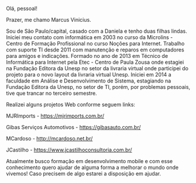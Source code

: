 Olá, pessoal!

Prazer, me chamo Marcus Vinicius.

Sou de São Paulo/capital, casado com a Daniela e tenho duas filhas lindas. Iniciei meu contato com informática em 2003 no curso da Microlins - Centro de Formação Profissional no curso Noções para Internet. Trabalho com suporte TI desde 2011 com manutenção e reparos em computadores para amigos e indicações. Formado no ano de 2013 em Técnico de Informática para Internet pela Etec - Centro de Paula Zousa onde estagiei na Fundação Editora da Unesp no setor da livraria virtual onde participei do projeto para o novo layout da livraria virtual Unesp. Iniciei em 2014 a faculdade em Análise e Desenvolvimento de Sistema, estagiando na Fundação Editora da Unesp, no setor de TI, porém, por problemas pessoais, tive que trancar no terceiro semestre.

Realizei alguns projetos Web conforme seguem links:

MJRImports - https://mjrimports.com.br/

Gibas Serviços Automotivos - https://gibasauto.com.br/

MCardoso - http://mcardoso.net.br/

JCastilho - https://www.jcastilhoconsultoria.com.br/

Atualmente busco formação em desenvolvimento mobile e com esse conhecimento quero ajudar de alguma forma a melhorar o mundo onde vivemos!
Caso precisem de algo estarei a disposição em ajudar.
